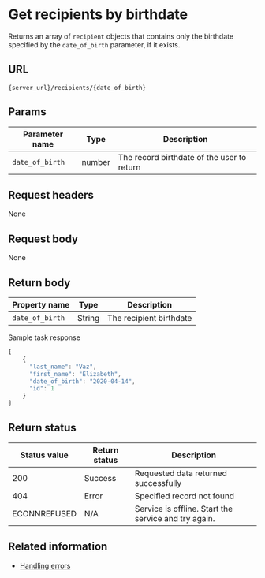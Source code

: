 # Get recipients by birthdate

Returns an array of `recipient` objects that contains only the birthdate specified by the `date_of_birth` parameter, if it exists.

## URL

```shell
{server_url}/recipients/{date_of_birth}
```

## Params

| Parameter name | Type | Description |
| -------------- | ------ | ------------ |
| `date_of_birth` | number | The record birthdate of the user to return |

## Request headers

None

## Request body

None

## Return body

| Property name | Type | Description |
| ------------- | ----------- | ----------- |
| `date_of_birth` | String | The recipient birthdate |

Sample task response

```js
[
    {
      "last_name": "Vaz",
      "first_name": "Elizabeth",
      "date_of_birth": "2020-04-14",
      "id": 1
    }
]
```

## Return status

| Status value | Return status | Description |
| ------------- | ----------- | ----------- |
| 200 | Success | Requested data returned successfully |
| 404 | Error | Specified record not found |
|  ECONNREFUSED | N/A | Service is offline. Start the service and try again. |

## Related information

* [Handling errors](handling_errors.md)
